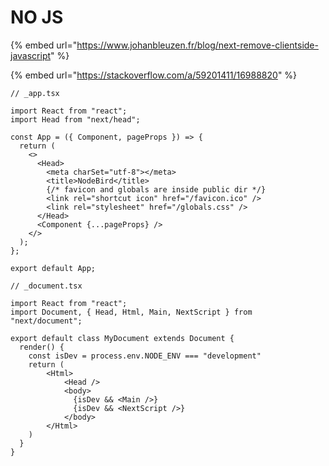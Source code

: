 # NO JS

{% embed url="https://www.johanbleuzen.fr/blog/next-remove-clientside-javascript" %}

{% embed url="https://stackoverflow.com/a/59201411/16988820" %}

```tsx
// _app.tsx

import React from "react";
import Head from "next/head";

const App = ({ Component, pageProps }) => {
  return (
    <>
      <Head>
        <meta charSet="utf-8"></meta>
        <title>NodeBird</title>
        {/* favicon and globals are inside public dir */}
        <link rel="shortcut icon" href="/favicon.ico" />
        <link rel="stylesheet" href="/globals.css" />
      </Head>
      <Component {...pageProps} />
    </>
  );
};

export default App;
```

```tsx
// _document.tsx

import React from "react";
import Document, { Head, Html, Main, NextScript } from "next/document";

export default class MyDocument extends Document {
  render() {
    const isDev = process.env.NODE_ENV === "development"
    return (
        <Html>
            <Head /> 
            <body>
              {isDev && <Main />}
              {isDev && <NextScript />}
            </body>
        </Html>
    )    
  }
}
```
